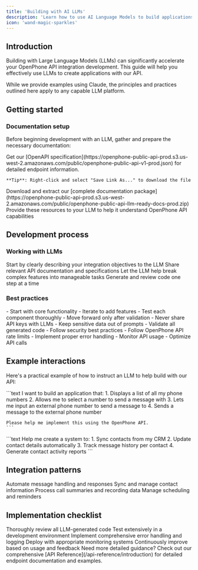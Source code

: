 ```yaml
---
title: 'Building with AI LLMs'
description: 'Learn how to use AI Language Models to build applications with the OpenPhone API.'
icon: 'wand-magic-sparkles'
---
```


## Introduction

Building with Large Language Models (LLMs) can significantly accelerate your OpenPhone API integration development. This guide will help you effectively use LLMs to create applications with our API.

<Note>
While we provide examples using Claude, the principles and practices outlined here apply to any capable LLM platform.
</Note>

## Getting started

### Documentation setup
Before beginning development with an LLM, gather and prepare the necessary documentation:

<Steps>
  <Step title="Download OpenAPI specification">
    Get our [OpenAPI specification](https://openphone-public-api-prod.s3.us-west-2.amazonaws.com/public/openphone-public-api-v1-prod.json) for detailed endpoint information.
    
    **Tip**: Right-click and select "Save Link As..." to download the file
  </Step>

  <Step title="Get complete documentation">
    Download and extract our [complete documentation package](https://openphone-public-api-prod.s3.us-west-2.amazonaws.com/public/openphone-public-api-llm-ready-docs-prod.zip)
  </Step>

  <Step title="Share with your LLM">
    Provide these resources to your LLM to help it understand OpenPhone API capabilities
  </Step>
</Steps>

## Development process

### Working with LLMs

<CardGroup cols={2}>
  <Card title="Clear goals" icon="bullseye">
    Start by clearly describing your integration objectives to the LLM
  </Card>
  
  <Card title="Documentation" icon="book">
    Share relevant API documentation and specifications
  </Card>
  
  <Card title="Step breakdown" icon="list">
    Let the LLM help break complex features into manageable tasks
  </Card>
  
  <Card title="Iterative development" icon="rotate">
    Generate and review code one step at a time
  </Card>
</CardGroup>

### Best practices

<AccordionGroup>
  <Accordion title="Development approach">
    - Start with core functionality
    - Iterate to add features
    - Test each component thoroughly
    - Move forward only after validation
  </Accordion>

  <Accordion title="Security considerations">
    - Never share API keys with LLMs
    - Keep sensitive data out of prompts
    - Validate all generated code
    - Follow security best practices
  </Accordion>

  <Accordion title="Performance & limits">
    - Follow OpenPhone API rate limits
    - Implement proper error handling
    - Monitor API usage
    - Optimize API calls
  </Accordion>
</AccordionGroup>

## Example interactions

Here's a practical example of how to instruct an LLM to help build with our API:

<AccordionGroup>
  <Accordion title="Sample project: message sender">
    ```text
    I want to build an application that:
    1. Displays a list of all my phone numbers
    2. Allows me to select a number to send a message with
    3. Lets me input an external phone number to send a message to
    4. Sends a message to the external phone number

    Please help me implement this using the OpenPhone API.
    ```
  </Accordion>

  <Accordion title="Contact management example">
    ```text
    Help me create a system to:
    1. Sync contacts from my CRM
    2. Update contact details automatically
    3. Track message history per contact
    4. Generate contact activity reports
    ```
  </Accordion>
</AccordionGroup>

## Integration patterns

<CardGroup cols={2}>
  <Card title="Message automation" icon="robot">
    Automate message handling and responses
  </Card>
  
  <Card title="Contact management" icon="address-book">
    Sync and manage contact information
  </Card>
  
  <Card title="Call analytics" icon="chart-line">
    Process call summaries and recording data
  </Card>
  
  <Card title="Scheduling" icon="calendar">
    Manage scheduling and reminders
  </Card>
</CardGroup>

## Implementation checklist

<Steps>
  <Step title="Code review">
    Thoroughly review all LLM-generated code
  </Step>
  
  <Step title="Testing">
    Test extensively in a development environment
  </Step>
  
  <Step title="Error handling">
    Implement comprehensive error handling and logging
  </Step>
  
  <Step title="Monitoring">
    Deploy with appropriate monitoring systems
  </Step>
  
  <Step title="Iteration">
    Continuously improve based on usage and feedback
  </Step>
</Steps>

<Info>
Need more detailed guidance? Check out our comprehensive [API Reference](/api-reference/introduction) for detailed endpoint documentation and examples.
</Info>